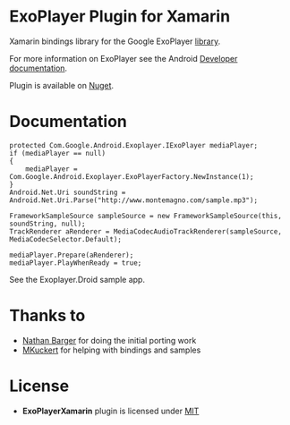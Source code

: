 ExoPlayer Plugin for Xamarin
================

Xamarin bindings library for the Google ExoPlayer [library][ExoPlayer].

For more information on ExoPlayer see the Android [Developer documentation][Developer].

Plugin is available on [Nuget][Nuget].

Documentation
=============

    protected Com.Google.Android.Exoplayer.IExoPlayer mediaPlayer;
    if (mediaPlayer == null) 
    { 
    	mediaPlayer = Com.Google.Android.Exoplayer.ExoPlayerFactory.NewInstance(1);
    } 
    Android.Net.Uri soundString = Android.Net.Uri.Parse("http://www.montemagno.com/sample.mp3");
    
    FrameworkSampleSource sampleSource = new FrameworkSampleSource(this, soundString, null); 
    TrackRenderer aRenderer = MediaCodecAudioTrackRenderer(sampleSource, MediaCodecSelector.Default);
    
    mediaPlayer.Prepare(aRenderer);
    mediaPlayer.PlayWhenReady = true;


See the Exoplayer.Droid sample app.

Thanks to
=========

- [Nathan Barger][NathanBarger] for doing the initial porting work
- [MKuckert](https://github.com/MKuckert) for helping with bindings and samples

License
=======

- **ExoPlayerXamarin** plugin is licensed under [MIT][mit]

[mit]: http://opensource.org/licenses/mit-license
[NathanBarger]: http://forums.xamarin.com/profile/NathanBarger
[ExoPlayer]: https://github.com/google/ExoPlayer
[Nuget]: https://www.nuget.org/packages/Xam.Plugins.Android.ExoPlayer/
[Developer]: http://developer.android.com/guide/topics/media/exoplayer.html
